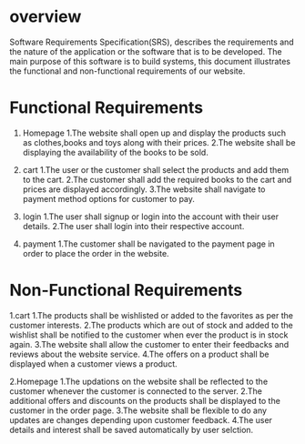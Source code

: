 # overview

Software Requirements Specification(SRS), describes the requirements and the nature of the application or the software that is to be developed. The main purpose of this software is to build systems, this document illustrates the functional and non-functional requirements of our website.

# Functional Requirements
1. Homepage
	1.The website shall open up and display the products such as clothes,books and toys along with their prices.
	2.The website shall be displaying the availability of the books to be sold.


2. cart 
	1.The user or the customer shall select the products and add them to the cart.
	2.The customer shall add the required books to the cart and prices are displayed accordingly.
	3.The website shall navigate to payment method options for customer to pay.

3. login
	1.The user shall signup or login into the account with their user details.
	2.The user shall login into their respective account.

4. payment
	1.The customer shall be navigated to the payment page in order to place the order in the website.


# Non-Functional Requirements


1.cart
	1.The products shall be wishlisted or added to the favorites as per the customer interests.
	2.The products which are out of stock and added to the wishlist shall be notified to the customer when ever the product is in stock again.
	3.The website shall allow the customer to enter their feedbacks and reviews about the website service.
	4.The offers on a product shall be displayed when a customer views a product.

2.Homepage
	1.The updations on the website shall be reflected to the customer whenever the customer is connected to the server.
	2.The additional offers and discounts on the products shall be displayed to the customer in the order page.
	3.The website shall be flexible to do any updates are changes depending upon customer feedback.
	4.The user details and interest shall be saved automatically by user selction.
